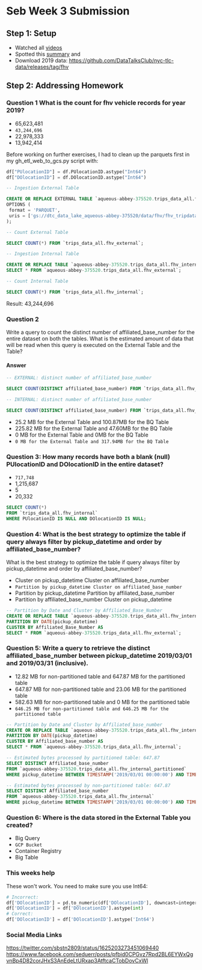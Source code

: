 # Seb Week 3 Submission

## Step 1: Setup

- Watched all [videos](https://github.com/DataTalksClub/data-engineering-zoomcamp/tree/main/week_3_data_warehouse)
- Spotted this [summary](https://github.com/padilha/de-zoomcamp/tree/master/week3) and 
- Download 2019 data: ​https://github.com/DataTalksClub/nyc-tlc-data/releases/tag/fhv

## Step 2: Addressing Homework

### Question 1 What is the count for fhv vehicle records for year 2019?

- 65,623,481
- `43,244,696`
- 22,978,333
- 13,942,414

Before working on further exercises, I had to clean up the parquets first in my gh_etl_web_to_gcs.py script with:

```python
df["PUlocationID"] = df.PUlocationID.astype("Int64")
df["DOlocationID"] = df.DOlocationID.astype("Int64")
```

```sql
-- Ingestion External Table

CREATE OR REPLACE EXTERNAL TABLE `aqueous-abbey-375520.trips_data_all.fhv_external`
OPTIONS (
 format = 'PARQUET',
 uris = ['gs://dtc_data_lake_aqueous-abbey-375520/data/fhv/fhv_tripdata_2019-*.parquet']
);

-- Count External Table

SELECT COUNT(*) FROM `trips_data_all.fhv_external`; 

-- Ingestion Internal Table

CREATE OR REPLACE TABLE `aqueous-abbey-375520.trips_data_all.fhv_internal` AS
SELECT * FROM `aqueous-abbey-375520.trips_data_all.fhv_external`;

-- Count Internal Table

SELECT COUNT(*) FROM `trips_data_all.fhv_internal`; 
```

Result: 43,244,696


### Question 2

Write a query to count the distinct number of affiliated_base_number for the entire dataset on both the tables.
What is the estimated amount of data that will be read when this query is executed on the External Table and the Table?

#### Answer

```sql
-- EXTERNAL: distinct number of affiliated_base_number 

SELECT COUNT(DISTINCT affiliated_base_number) FROM `trips_data_all.fhv_external`; 

-- INTERNAL: distinct number of affiliated_base_number 

SELECT COUNT(DISTINCT affiliated_base_number) FROM `trips_data_all.fhv_internal`; 
```


- 25.2 MB for the External Table and 100.87MB for the BQ Table
- 225.82 MB for the External Table and 47.60MB for the BQ Table
- 0 MB for the External Table and 0MB for the BQ Table
- `0 MB for the External Table and 317.94MB for the BQ Table`

### Question 3: How many records have both a blank (null) PUlocationID and DOlocationID in the entire dataset?

- `717,748`
- 1,215,687
- 5
- 20,332

```sql
SELECT COUNT(*) 
FROM `trips_data_all.fhv_internal`
WHERE PUlocationID IS NULL AND DOlocationID IS NULL;
```

### Question 4: What is the best strategy to optimize the table if query always filter by pickup_datetime and order by affiliated_base_number?

What is the best strategy to optimize the table if query always filter by pickup_datetime and order by affiliated_base_number?

- Cluster on pickup_datetime Cluster on affiliated_base_number
- `Partition by pickup_datetime Cluster on affiliated_base_number`
- Partition by pickup_datetime Partition by affiliated_base_number
- Partition by affiliated_base_number Cluster on pickup_datetime

```sql
-- Partition by Date and Cluster by Affiliated_Base_Number
CREATE OR REPLACE TABLE `aqueous-abbey-375520.trips_data_all.fhv_internal_partitioned` AS
PARTITION BY DATE(pickup_datetime) 
CLUSTER BY Affiliated_Base_Number AS
SELECT * FROM `aqueous-abbey-375520.trips_data_all.fhv_external`;
```

### Question 5: Write a query to retrieve the distinct affiliated_base_number between pickup_datetime 2019/03/01 and 2019/03/31 (inclusive).

- 12.82 MB for non-partitioned table and 647.87 MB for the partitioned table
- 647.87 MB for non-partitioned table and 23.06 MB for the partitioned table
- 582.63 MB for non-partitioned table and 0 MB for the partitioned table
- `646.25 MB for non-partitioned table and 646.25 MB for the partitioned table`

```sql
-- Partition by Date and Cluster by Affiliated_base_number
CREATE OR REPLACE TABLE `aqueous-abbey-375520.trips_data_all.fhv_internal_partitioned`
PARTITION BY DATE(pickup_datetime)
CLUSTER BY Affiliated_base_number AS
SELECT * FROM `aqueous-abbey-375520.trips_data_all.fhv_internal`;

-- Estimated bytes processed by partitioned table: 647.87
SELECT DISTINCT Affiliated_base_number
FROM `aqueous-abbey-375520.trips_data_all.fhv_internal_partitioned`
WHERE pickup_datetime BETWEEN TIMESTAMP('2019/03/01 00:00:00') AND TIMESTAMP('2019/03/31 23:59:59');

-- Estimated bytes processed by non-partitioned table: 647.87
SELECT DISTINCT Affiliated_base_number
FROM `aqueous-abbey-375520.trips_data_all.fhv_internal`
WHERE pickup_datetime BETWEEN TIMESTAMP('2019/03/01 00:00:00') AND TIMESTAMP('2019/03/31 23:59:59');

```

### Question 6: Where is the data stored in the External Table you created?

- Big Query
- `GCP Bucket`
- Container Registry
- Big Table

### This weeks help

These won't work. You need to make sure you use Int64: 

```python
# Incorrect:
df['DOlocationID'] = pd.to_numeric(df['DOlocationID'], downcast=integer) or
df['DOlocationID'] = df['DOlocationID'].astype(int)
# Correct:
df['DOlocationID'] = df['DOlocationID'].astype('Int64')
```

### Social Media Links

https://twitter.com/sbstn2809/status/1625203273451069440
https://www.facebook.com/seduerr/posts/pfbid0CPGvz7Rpd2BL6EYWxQgvnBp4D82corJHxS3AnEdeLtURxap3AtftcaCTobDovCxWl
